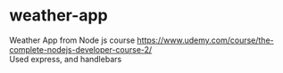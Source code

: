 # weather-app


Weather App from Node js course https://www.udemy.com/course/the-complete-nodejs-developer-course-2/
</br>
Used express, and handlebars
